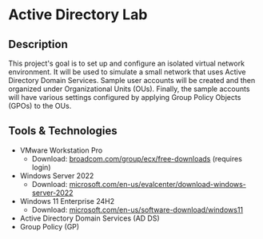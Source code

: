 # Active Directory Lab
## Description
This project's goal is to set up and configure an isolated virtual network environment. It will be used to simulate a small network that uses Active Directory Domain Services. Sample user accounts will be created and then organized under Organizational Units (OUs). Finally, the sample accounts will have various settings configured by applying Group Policy Objects (GPOs) to the OUs.
## Tools & Technologies
* VMware Workstation Pro
  * Download: [broadcom.com/group/ecx/free-downloads](https://support.broadcom.com/group/ecx/free-downloads) (requires login)
* Windows Server 2022
  * Download: [microsoft.com/en-us/evalcenter/download-windows-server-2022](https://www.microsoft.com/en-us/evalcenter/download-windows-server-2022)
* Windows 11 Enterprise 24H2
  * Download: [microsoft.com/en-us/software-download/windows11](https://www.microsoft.com/en-us/software-download/windows11)
* Active Directory Domain Services (AD DS)
* Group Policy (GP)
